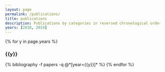 ```yaml
---
layout: page
permalink: /publications/
title: publications
description: Publications by categories in reversed chronological order. Generated by jekyll-scholar.
years: [2018, 2014]
---
```


{% for y in page.years %}
  <h3 class="year">{{y}}</h3>
  {% bibliography -f papers -q @*[year={{y}}]* %}
{% endfor %}
